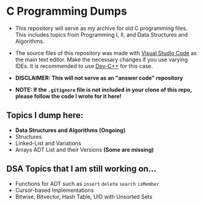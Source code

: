 # C Programming Dumps

- This repository will serve as my archive for old C programming files. This includes topics from Programming I, II, and Data Structures and Algorithms.

- The source files of this repository was made with <a href="https://code.visualstudio.com/">Visual Studio Code</a> as the main text editor. Make the necessary changes if you use varying IDEs. It is recommended to use <a href="https://www.embarcadero.com/free-tools/dev-cpp">Dev-C++</a> for this case.

- **DISCLAIMER: This will not serve as an "answer code" repository**

- **NOTE: If the `.gitignore` file is not included in your clone of this repo, please follow the code I wrote for it here!** 

## Topics I dump here:

- **Data Structures and Algorithms (Ongoing)**
- Structures
- Linked-List and Variations
- Arrays ADT List and their Versions **(Some are missing)**

## DSA Topics that I am still working on...

- Functions for ADT such as `insert` `delete` `search` `isMember`
- Cursor-based Implementations
- Bitwise, Bitvector, Hash Table, UID with Unsorted Sets
